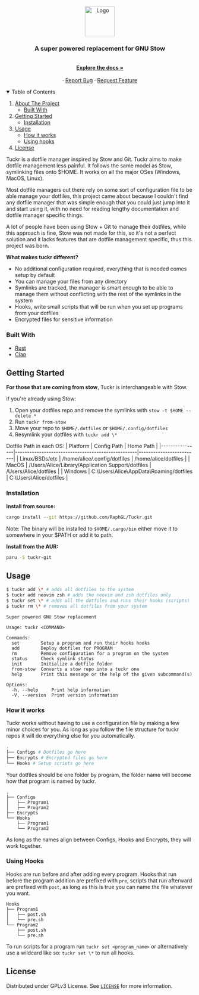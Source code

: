 <!-- PROJECT LOGO -->
<br />
<p align="center">
  <a href="https://github.com/RaphGL/Tuckr">
    <img src="logo.png" alt="Logo" height="80">
  </a>

  <h3 align="center">A super powered replacement for GNU Stow</h3>
  <p align="center">
    <br />
    <a href="https://github.com/RaphGL/Tuckr"><strong>Explore the docs »</strong></a>
    <br />
    <br />
    ·
    <a href="https://github.com/RaphGL/Tuckr/issues">Report Bug</a>
    ·
    <a href="https://github.com/RaphGL/Tuckr/issues">Request Feature</a>
  </p>
</p>

<!-- TABLE OF CONTENTS -->
<details open="open">
  <summary>Table of Contents</summary>
  <ol>
    <li>
      <a href="#about-the-project">About The Project</a>
      <ul>
        <li><a href="#built-with">Built With</a></li>
      </ul>
    </li>
    <li>
      <a href="#getting-started">Getting Started</a>
      <ul>
        <li><a href="#installation">Installation</a></li>
      </ul>
    </li>
    <li><a href="#usage">Usage</a>
      <ul>
        <li><a href="#how-it-works">How it works</a></li>
        <li><a href="#using-hooks">Using hooks</a></li>
      </ul>
    </li>
    <li><a href="#license">License</a></li>
  </ol>
</details>

<!-- ABOUT THE PROJECT -->

Tuckr is a dotfile manager inspired by Stow and Git. Tuckr aims to make dotfile management less painful. It follows the same model as Stow, symlinking files onto $HOME. It works on all the major OSes (Windows, MacOS, Linux).  

Most dotfile managers out there rely on some sort of configuration file to be able manage your dotfiles, this project came about because I couldn't find any dotfile manager that was simple enough that you could just jump into it and start using it, with no need for reading lengthy documentation and dotfile manager specific things. 

A lot of people have been using Stow + Git to manage their dotfiles, while this approach is fine, Stow was not made for this, so it's not a perfect solution and it lacks features that are dotfile management specific, thus this project was born.

**What makes tuckr different?**

- No additional configuration required, everything that is needed comes setup by default
- You can manage your files from any directory
- Symlinks are tracked, the manager is smart enough to be able to manage them without conflicting with the rest of the symlinks in the system
- Hooks, write small scripts that will be run when you set up programs from your dotfiles
- Encrypted files for sensitive information


### Built With

- [Rust](https://www.rust-lang.org/)
- [Clap](https://github.com/clap-rs/clap)

<!-- GETTING STARTED -->

## Getting Started

**For those that are coming from stow**,
Tuckr is interchangeable with Stow.

if you're already using Stow:
1. Open your dotfiles repo and remove the symlinks with `stow -t $HOME --delete *`
2. Run `tuckr from-stow`
3. Move your repo to `$HOME/.dotfiles` or `$HOME/.config/dotfiles`
4. Resymlink your dotfiles with `tuckr add \*`

Dotfile Path in each OS:
| Platform       | Config Path                                       | Home Path               |
|----------------|---------------------------------------------------|-------------------------|
| Linux/BSDs/etc | /home/alice/.config/dotfiles                      | /home/alice/dotfiles    |
| MacOS          | /Users/Alice/Library/Application Support/dotfiles | /Users/Alice/dotfiles   |
| Windows        | C:\Users\Alice\AppData\Roaming/dotfiles           | C:\Users\Alice/dotfiles |

### Installation  

**Install from source:**
```sh
cargo install --git https://github.com/RaphGL/Tuckr.git
```
Note: The binary will be installed to `$HOME/.cargo/bin` either move it to somewhere in your $PATH or add it to path.

**Install from the AUR:**
```sh
paru -S tuckr-git
```


<!-- USAGE EXAMPLES -->

## Usage
```sh
$ tuckr add \* # adds all dotfiles to the system
$ tuckr add neovim zsh # adds the neovim and zsh dotfiles only
$ tuckr set \* # adds all the dotfiles and runs their hooks (scripts)
$ tuckr rm \* # removes all dotfiles from your system
```

```
Super powered GNU Stow replacement

Usage: tuckr <COMMAND>

Commands:
  set        Setup a program and run their hooks hooks
  add        Deploy dotfiles for PROGRAM
  rm         Remove configuration for a program on the system
  status     Check symlink status
  init       Initialize a dotfile folder
  from-stow  Converts a stow repo into a tuckr one
  help       Print this message or the help of the given subcommand(s)

Options:
  -h, --help     Print help information
  -V, --version  Print version information
```

### How it works

Tuckr works without having to use a configuration file by making a few minor choices for you. As long as you follow the file structure for tuckr repos it will do everything else for you automatically.

```sh
.
├── Configs # Dotfiles go here
├── Encrypts # Encrypted files go here
└── Hooks # Setup scripts go here
```

Your dotfiles should be one folder by program, the folder name will become how that program is named by tuckr.
```
.
├── Configs
│   ├── Program1
│   ├── Program2
├── Encrypts
└── Hooks
    ├── Program1
    └── Program2
```
As long as the names align between Configs, Hooks and Encrypts, they will work together.

### Using Hooks
Hooks are run before and after adding every program. Hooks that run before the program addition are prefixed with `pre`, scripts that run afterward are prefixed with `post`, as long as this is true you can name the file whatever you want.

```
Hooks
├── Program1
│   ├── post.sh
│   └── pre.sh
└── Program2
    ├── post.sh
    └── pre.sh
```
To run scripts for a program run `tuckr set <program_name>` or alternatively use a wildcard like so: `tuckr set \*` to run all hooks.


<!-- LICENSE -->

## License

Distributed under GPLv3 License. See [`LICENSE`](https://github.com/RaphGL/Tuckr/blob/main/LICENSE) for more information.
